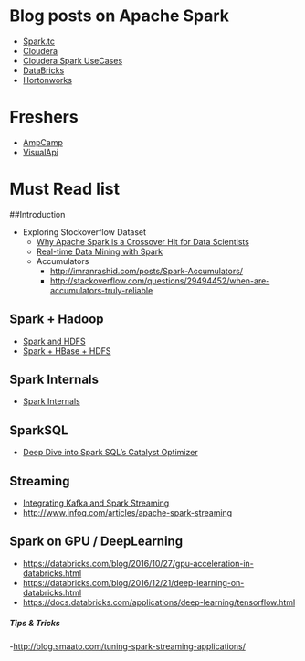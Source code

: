 # Blog posts on Apache Spark
- [Spark.tc](http://www.spark.tc/)
- [Cloudera](http://blog.cloudera.com/blog/category/spark/)  
- [Cloudera Spark UseCases](https://blog.cloudera.com/blog/category/use-case/)  
- [DataBricks](https://databricks.com/blog)  
- [Hortonworks](http://hortonworks.com/blog/category/spark/)
 

# Freshers
- [AmpCamp](http://ampcamp.berkeley.edu/)  
- [VisualApi](http://training.databricks.com/visualapi.pdf)

# Must Read list
##Introduction
- Exploring Stockoverflow Dataset
  - [Why Apache Spark is a Crossover Hit for Data Scientists](http://blog.cloudera.com/blog/2014/03/why-apache-spark-is-a-crossover-hit-for-data-scientists/)  
  - [Real-time Data Mining with Spark](http://stevenskelton.ca/real-time-data-mining-spark/)  
  - Accumulators  
    - http://imranrashid.com/posts/Spark-Accumulators/  
    - http://stackoverflow.com/questions/29494452/when-are-accumulators-truly-reliable  
      
## Spark + Hadoop  
- [Spark and HDFS](http://www.ccs.neu.edu/home/cbw/spark.html)   
- [Spark + HBase + HDFS](https://dzone.com/articles/sample-app-hbase-spark-hdfs)  

## Spark Internals
- [Spark Internals](https://github.com/JerryLead/SparkInternals)
  
## SparkSQL
- [Deep Dive into Spark SQL’s Catalyst Optimizer](https://databricks.com/blog/2015/04/13/deep-dive-into-spark-sqls-catalyst-optimizer.html)

## Streaming
- [Integrating Kafka and Spark Streaming](http://www.michael-noll.com/blog/2014/10/01/kafka-spark-streaming-integration-example-tutorial/)  
- http://www.infoq.com/articles/apache-spark-streaming  

## Spark on GPU / DeepLearning
- https://databricks.com/blog/2016/10/27/gpu-acceleration-in-databricks.html
- https://databricks.com/blog/2016/12/21/deep-learning-on-databricks.html
- https://docs.databricks.com/applications/deep-learning/tensorflow.html
##### Tips & Tricks  
-http://blog.smaato.com/tuning-spark-streaming-applications/  
